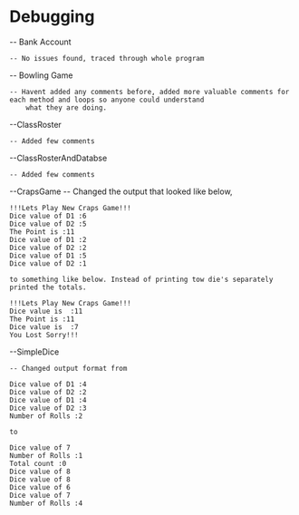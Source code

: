 # Debugging

-- Bank Account

	-- No issues found, traced through whole program 

-- Bowling Game

	-- Havent added any comments before, added more valuable comments for each method and loops so anyone could understand
		what they are doing.

--ClassRoster


	-- Added few comments

--ClassRosterAndDatabse 

	-- Added few comments

--CrapsGame
	-- Changed the output that looked like below, 

	!!!Lets Play New Craps Game!!!
	Dice value of D1 :6
	Dice value of D2 :5
	The Point is :11
	Dice value of D1 :2
	Dice value of D2 :2
	Dice value of D1 :5
	Dice value of D2 :1

	to something like below. Instead of printing tow die's separately printed the totals. 

	!!!Lets Play New Craps Game!!!
	Dice value is  :11
	The Point is :11
	Dice value is  :7
	You Lost Sorry!!!

--SimpleDice 

	-- Changed output format from

	Dice value of D1 :4
	Dice value of D2 :2
	Dice value of D1 :4
	Dice value of D2 :3
	Number of Rolls :2

	to
	
	Dice value of 7
	Number of Rolls :1
	Total count :0
	Dice value of 8
	Dice value of 8
	Dice value of 6
	Dice value of 7
	Number of Rolls :4	



